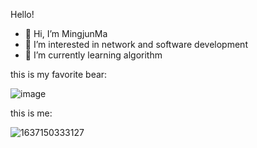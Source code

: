 Hello!

- 👋 Hi, I’m MingjunMa
- 👀 I’m interested in network and software development
- 🌱 I’m currently learning algorithm

this is my favorite bear:

![image](https://user-images.githubusercontent.com/54018772/142196307-a2949dc6-eed6-46c5-b1f1-db2407af69fc.png)

this is me:

![1637150333127](https://user-images.githubusercontent.com/54018772/142196674-fe2d58c0-d822-4f1a-a78c-4aafc7b0b8a2.jpeg)




